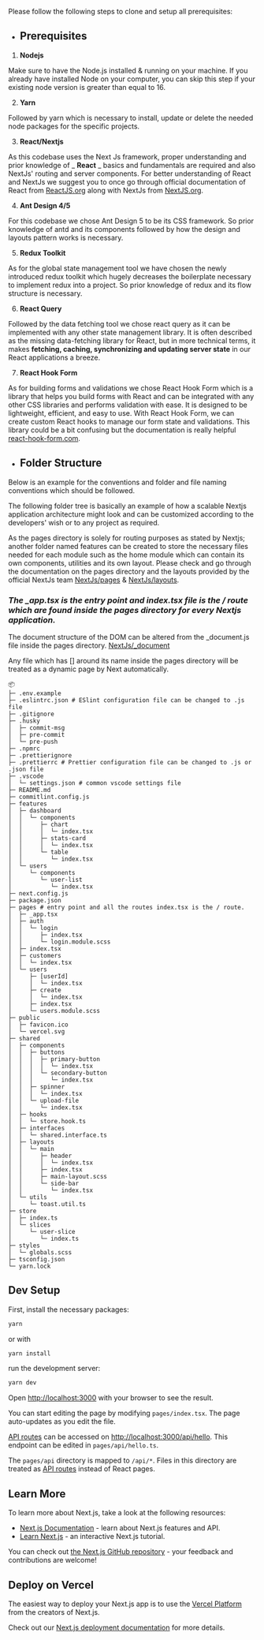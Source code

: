 Please follow the following steps to clone and setup all prerequisites:

- ## Prerequisites

1. **Nodejs**

Make sure to have the Node.js installed & running on your machine. If you already have installed Node on your computer, you can skip this step if your existing node version is greater than equal to 16.

2. **Yarn**

Followed by yarn which is necessary to install, update or delete the needed node packages for the specific projects.

3. **React/Nextjs**

As this codebase uses the Next Js framework, proper understanding and prior knowledge of _ **React** _ basics and fundamentals are required and also NextJs' routing and server components. For better understanding of React and NextJs we suggest you to once go through official documentation of React from [ReactJS.org](https://reactjs.org/docs/getting-started.html) along with NextJs from [NextJS.org](https://nextjs.org/).

4. **Ant Design 4/5**

For this codebase we chose Ant Design 5 to be its CSS framework. So prior knowledge of antd and its components followed by how the design and layouts pattern works is necessary.

5. **Redux Toolkit**

As for the global state management tool we have chosen the newly introduced redux toolkit which hugely decreases the boilerplate necessary to implement redux into a project. So prior knowledge of redux and its flow structure is necessary.

6. **React Query**

Followed by the data fetching tool we chose react query as it can be implemented with any other state management library. It is often described as the missing data-fetching library for React, but in more technical terms, it makes **fetching, caching, synchronizing and updating server state** in our React applications a breeze.

7. **React Hook Form**

As for building forms and validations we chose React Hook Form which is a library that helps you build forms with React and can be integrated with any other CSS libraries and performs validation with ease. It is designed to be lightweight, efficient, and easy to use. With React Hook Form, we can create custom React hooks to manage our form state and validations. This library could be a bit confusing but the documentation is really helpful [react-hook-form.com](https://react-hook-form.com/).

- ## Folder Structure

Below is an example for the conventions and folder and file naming conventions which should be followed.

The following folder tree is basically an example of how a scalable Nextjs application architecture might look and can be customized according to the developers' wish or to any project as required.

As the pages directory is solely for routing purposes as stated by Nextjs; another folder named features can be created to store the necessary files needed for each module such as the home module which can contain its own components, utilities and its own layout. Please check and go through the documentation on the pages directory and the layouts provided by the official NextJs team [NextJs/pages](https://nextjs.org/docs/basic-features/pages) & [NextJs/layouts](https://nextjs.org/docs/basic-features/layouts).

### *The _app.tsx is the entry point and index.tsx file is the / route which are found inside the pages directory for every Nextjs application.*

The document structure of the DOM can be altered from the _document.js file inside the pages directory. [NextJs/_document](https://nextjs.org/docs/advanced-features/custom-document)

Any file which has [] around its name inside the pages directory will be treated as a dynamic page by Next automatically.			

```
📦
├─ .env.example
├─ .eslintrc.json # ESlint configuration file can be changed to .js file
├─ .gitignore
├─ .husky
│  ├─ commit-msg
│  ├─ pre-commit
│  └─ pre-push
├─ .npmrc
├─ .prettierignore
├─ .prettierrc # Prettier configuration file can be changed to .js or .json file
├─ .vscode
│  └─ settings.json # common vscode settings file
├─ README.md
├─ commitlint.config.js
├─ features
│  ├─ dashboard
│  │  └─ components
│  │     ├─ chart
│  │     │  └─ index.tsx
│  │     ├─ stats-card
│  │     │  └─ index.tsx
│  │     └─ table
│  │        └─ index.tsx
│  └─ users
│     └─ components
│        └─ user-list
│           └─ index.tsx
├─ next.config.js
├─ package.json
├─ pages # entry point and all the routes index.tsx is the / route.
│  ├─ _app.tsx
│  ├─ auth
│  │  └─ login
│  │     ├─ index.tsx
│  │     └─ login.module.scss
│  ├─ index.tsx
│  ├─ customers
│  │  └─ index.tsx
│  └─ users
│     ├─ [userId]
│     │  └─ index.tsx
│     ├─ create
│     │  └─ index.tsx
│     ├─ index.tsx
│     └─ users.module.scss
├─ public
│  ├─ favicon.ico
│  └─ vercel.svg
├─ shared
│  ├─ components
│  │  ├─ buttons
│  │  │  ├─ primary-button
│  │  │  │  └─ index.tsx
│  │  │  └─ secondary-button
│  │  │     └─ index.tsx
│  │  ├─ spinner
│  │  │  └─ index.tsx
│  │  └─ upload-file
│  │     └─ index.tsx
│  ├─ hooks
│  │  └─ store.hook.ts
│  ├─ interfaces
│  │  └─ shared.interface.ts
│  ├─ layouts
│  │  └─ main
│  │     ├─ header
│  │     │  └─ index.tsx
│  │     ├─ index.tsx
│  │     ├─ main-layout.scss
│  │     └─ side-bar
│  │        └─ index.tsx
│  └─ utils
│     └─ toast.util.ts
├─ store
│  ├─ index.ts
│  └─ slices
│     └─ user-slice
│        └─ index.ts
├─ styles
│  └─ globals.scss
├─ tsconfig.json
└─ yarn.lock
```

## Dev Setup

First, install the necessary packages: 

```bash
yarn
```
or with
```bash
yarn install
```

run the development server:

```bash
yarn dev
```

Open [http://localhost:3000](http://localhost:3000) with your browser to see the result.

You can start editing the page by modifying `pages/index.tsx`. The page auto-updates as you edit the file.

[API routes](https://nextjs.org/docs/api-routes/introduction) can be accessed on [http://localhost:3000/api/hello](http://localhost:3000/api/hello). This endpoint can be edited in `pages/api/hello.ts`.

The `pages/api` directory is mapped to `/api/*`. Files in this directory are treated as [API routes](https://nextjs.org/docs/api-routes/introduction) instead of React pages.

## Learn More

To learn more about Next.js, take a look at the following resources:

- [Next.js Documentation](https://nextjs.org/docs) - learn about Next.js features and API.
- [Learn Next.js](https://nextjs.org/learn) - an interactive Next.js tutorial.

You can check out [the Next.js GitHub repository](https://github.com/vercel/next.js/) - your feedback and contributions are welcome!

## Deploy on Vercel

The easiest way to deploy your Next.js app is to use the [Vercel Platform](https://vercel.com/new?utm_medium=default-template&filter=next.js&utm_source=create-next-app&utm_campaign=create-next-app-readme) from the creators of Next.js.

Check out our [Next.js deployment documentation](https://nextjs.org/docs/deployment) for more details.
